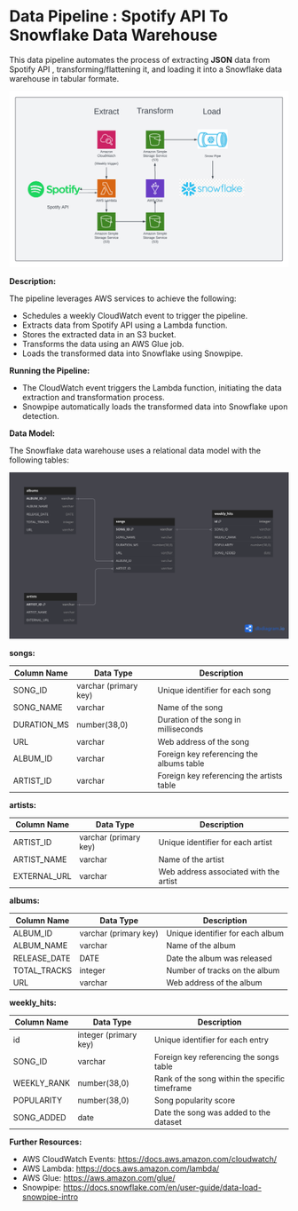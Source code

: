 # Data Pipeline :  Spotify API To Snowflake Data Warehouse

This data pipeline automates the process of extracting  **JSON**  data from Spotify API , transforming/flattening it, and loading it into a Snowflake data warehouse in tabular formate.



!["Data Pipeline Architecture"](resources/images/architecture_diagram.png)

**Description:**

The pipeline leverages AWS services to achieve the following:

- Schedules a weekly CloudWatch event to trigger the pipeline.
- Extracts data from Spotify API using a Lambda function.
- Stores the extracted data in an S3 bucket.
- Transforms the data using an AWS Glue job.
- Loads the transformed data into Snowflake using Snowpipe.



**Running the Pipeline:**

- The CloudWatch event triggers the Lambda function, initiating the data extraction and transformation process.
- Snowpipe automatically loads the transformed data into Snowflake upon detection.

**Data Model:**

The Snowflake data warehouse uses a relational data model with the following tables:

!["ER Diagram"](resources/images/ER_DIAGRAM.png)

**songs:**

| Column Name | Data Type | Description |
|---|---|---|
| SONG_ID | varchar (primary key) | Unique identifier for each song |
| SONG_NAME | varchar | Name of the song |
| DURATION_MS | number(38,0) | Duration of the song in milliseconds |
| URL | varchar | Web address of the song |
| ALBUM_ID | varchar | Foreign key referencing the albums table |
| ARTIST_ID | varchar | Foreign key referencing the artists table |

**artists:**

| Column Name | Data Type | Description |
|---|---|---|
| ARTIST_ID | varchar (primary key) | Unique identifier for each artist |
| ARTIST_NAME | varchar | Name of the artist |
| EXTERNAL_URL | varchar | Web address associated with the artist |

**albums:**

| Column Name | Data Type | Description |
|---|---|---|
| ALBUM_ID | varchar (primary key) | Unique identifier for each album |
| ALBUM_NAME | varchar | Name of the album |
| RELEASE_DATE | DATE | Date the album was released |
| TOTAL_TRACKS | integer | Number of tracks on the album |
| URL | varchar | Web address of the album |

**weekly_hits:**

| Column Name | Data Type | Description |
|---|---|---|
| id | integer (primary key) | Unique identifier for each entry |
| SONG_ID | varchar | Foreign key referencing the songs table |
| WEEKLY_RANK | number(38,0) | Rank of the song within the specific timeframe |
| POPULARITY | number(38,0) | Song popularity score |
| SONG_ADDED | date | Date the song was added to the dataset |


**Further Resources:**

- AWS CloudWatch Events: https://docs.aws.amazon.com/cloudwatch/
- AWS Lambda: https://docs.aws.amazon.com/lambda/
- AWS Glue: https://aws.amazon.com/glue/
- Snowpipe: https://docs.snowflake.com/en/user-guide/data-load-snowpipe-intro


